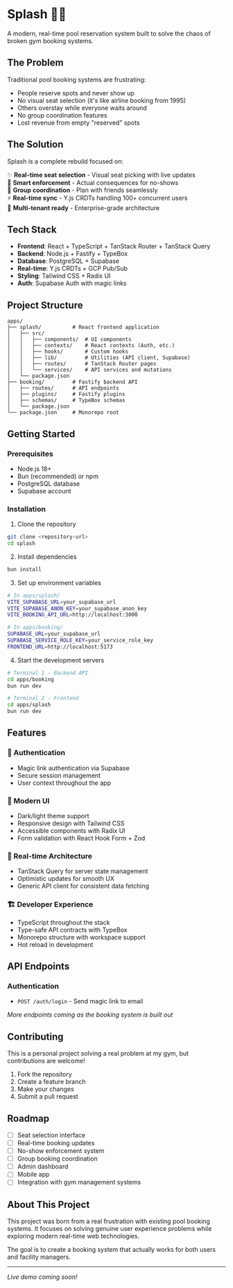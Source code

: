 # Splash 🏊‍♂️

A modern, real-time pool reservation system built to solve the chaos of broken gym booking systems.

## The Problem

Traditional pool booking systems are frustrating:
- People reserve spots and never show up
- No visual seat selection (it's like airline booking from 1995)
- Others overstay while everyone waits around
- No group coordination features
- Lost revenue from empty "reserved" spots

## The Solution

Splash is a complete rebuild focused on:

✨ **Real-time seat selection** - Visual seat picking with live updates  
🎯 **Smart enforcement** - Actual consequences for no-shows  
👥 **Group coordination** - Plan with friends seamlessly  
⚡ **Real-time sync** - Y.js CRDTs handling 100+ concurrent users  
🏢 **Multi-tenant ready** - Enterprise-grade architecture  

## Tech Stack

- **Frontend**: React + TypeScript + TanStack Router + TanStack Query
- **Backend**: Node.js + Fastify + TypeBox
- **Database**: PostgreSQL + Supabase
- **Real-time**: Y.js CRDTs + GCP Pub/Sub
- **Styling**: Tailwind CSS + Radix UI
- **Auth**: Supabase Auth with magic links

## Project Structure

```
apps/
├── splash/          # React frontend application
│   ├── src/
│   │   ├── components/  # UI components
│   │   ├── contexts/    # React contexts (Auth, etc.)
│   │   ├── hooks/       # Custom hooks
│   │   ├── lib/         # Utilities (API client, Supabase)
│   │   ├── routes/      # TanStack Router pages
│   │   └── services/    # API services and mutations
│   └── package.json
├── booking/         # Fastify backend API
│   ├── routes/      # API endpoints
│   ├── plugins/     # Fastify plugins
│   ├── schemas/     # TypeBox schemas
│   └── package.json
└── package.json     # Monorepo root
```

## Getting Started

### Prerequisites

- Node.js 18+
- Bun (recommended) or npm
- PostgreSQL database
- Supabase account

### Installation

1. Clone the repository
```bash
git clone <repository-url>
cd splash
```

2. Install dependencies
```bash
bun install
```

3. Set up environment variables
```bash
# In apps/splash/
VITE_SUPABASE_URL=your_supabase_url
VITE_SUPABASE_ANON_KEY=your_supabase_anon_key
VITE_BOOKING_API_URL=http://localhost:3000

# In apps/booking/
SUPABASE_URL=your_supabase_url
SUPABASE_SERVICE_ROLE_KEY=your_service_role_key
FRONTEND_URL=http://localhost:5173
```

4. Start the development servers

```bash
# Terminal 1 - Backend API
cd apps/booking
bun run dev

# Terminal 2 - Frontend
cd apps/splash  
bun run dev
```

## Features

### 🔐 Authentication
- Magic link authentication via Supabase
- Secure session management
- User context throughout the app

### 🎨 Modern UI
- Dark/light theme support
- Responsive design with Tailwind CSS
- Accessible components with Radix UI
- Form validation with React Hook Form + Zod

### 📡 Real-time Architecture  
- TanStack Query for server state management
- Optimistic updates for smooth UX
- Generic API client for consistent data fetching

### 🏗️ Developer Experience
- TypeScript throughout the stack
- Type-safe API contracts with TypeBox
- Monorepo structure with workspace support
- Hot reload in development

## API Endpoints

### Authentication
- `POST /auth/login` - Send magic link to email

*More endpoints coming as the booking system is built out*

## Contributing

This is a personal project solving a real problem at my gym, but contributions are welcome!

1. Fork the repository
2. Create a feature branch
3. Make your changes
4. Submit a pull request

## Roadmap

- [ ] Seat selection interface
- [ ] Real-time booking updates
- [ ] No-show enforcement system
- [ ] Group booking coordination
- [ ] Admin dashboard
- [ ] Mobile app
- [ ] Integration with gym management systems

## About This Project

This project was born from a real frustration with existing pool booking systems. It focuses on solving genuine user experience problems while exploring modern real-time web technologies.

The goal is to create a booking system that actually works for both users and facility managers.

---

*Live demo coming soon!*
